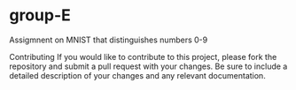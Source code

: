 # group-E
Assigmnent on MNIST that distinguishes numbers 0-9 

Contributing
If you would like to contribute to this project, please fork the repository and submit a pull request with your changes. Be sure to include a detailed description of your changes and any relevant documentation.
